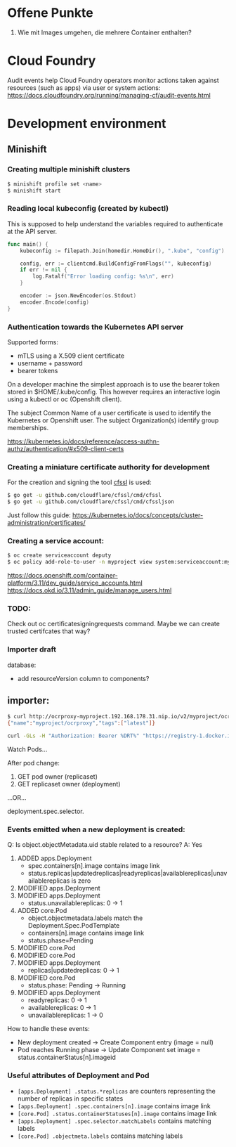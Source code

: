 # Offene Punkte

1. Wie mit Images umgehen, die mehrere Container enthalten?

# Cloud Foundry

Audit events help Cloud Foundry operators monitor actions taken against resources (such as apps) via user or system actions:
https://docs.cloudfoundry.org/running/managing-cf/audit-events.html

# Development environment

## Minishift

### Creating multiple minishift clusters

```bash
$ minishift profile set <name>
$ minishift start
```

### Reading local kubeconfig (created by kubectl)

This is supposed to help understand the variables required to authenticate at the API server.

```go
func main() {
	kubeconfig := filepath.Join(homedir.HomeDir(), ".kube", "config")

	config, err := clientcmd.BuildConfigFromFlags("", kubeconfig)
	if err != nil {
		log.Fatalf("Error loading config: %s\n", err)
	}

	encoder := json.NewEncoder(os.Stdout)
	encoder.Encode(config)
}
```

### Authentication towards the Kubernetes API server

Supported forms:
- mTLS using a X.509 client certificate
- username + password
- bearer tokens

On a developer machine the simplest approach is to use the bearer token stored in $HOME/.kube/config. This however requires an interactive login using a kubectl or oc (Openshift 
client).

The subject Common Name of a user certificate is used to identify the Kubernetes or Openshift user. The subject Organization(s) identify group memberships.

https://kubernetes.io/docs/reference/access-authn-authz/authentication/#x509-client-certs

### Creating a miniature certificate authority for development

For the creation and signing the tool [cfssl](https://github.com/cloudflare/cfssl) is used:

```bash
$ go get -u github.com/cloudflare/cfssl/cmd/cfssl
$ go get -u github.com/cloudflare/cfssl/cmd/cfssljson
```

Just follow this guide: https://kubernetes.io/docs/concepts/cluster-administration/certificates/

### Creating a service account:

```bash
$ oc create serviceaccount deputy
$ oc policy add-role-to-user -n myproject view system:serviceaccount:myproject:deputy
```

https://docs.openshift.com/container-platform/3.11/dev_guide/service_accounts.html
https://docs.okd.io/3.11/admin_guide/manage_users.html

### TODO:
Check out oc certificatesigningrequests command. Maybe we can create trusted certifcates that way?

### Importer draft

database:
- add resourceVersion column to components?

importer:
- 

```bash
$ curl http://ocrproxy-myproject.192.168.178.31.nip.io/v2/myproject/ocrproxy/tags/list
{"name":"myproject/ocrproxy","tags":["latest"]}
```

```bash
curl -GLs -H "Authorization: Bearer %DRT%" "https://registry-1.docker.io/v2/adoptopenjdk/openjdk11/tags/list"
```

Watch Pods...

After pod change:
1. GET pod owner (replicaset)
2. GET replicaset owner (deployment)

...OR...

deployment.spec.selector. 

### Events emitted when a new deployment is created:

Q: Is object.objectMetadata.uid stable related to a resource?
A: Yes

1. ADDED apps.Deployment
   - spec.containers[n].image contains image link
   - status.replicas|updatedreplicas|readyreplicas|availablereplicas|unavailablereplicas is zero
2. MODIFIED apps.Deployment
3. MODIFIED apps.Deployment
   - status.unavailablereplicas: 0 -> 1
4. ADDED core.Pod
   - object.objectmetadata.labels match the Deployment.Spec.PodTemplate
   - containers[n].image contains image link
   - status.phase=Pending
5. MODIFIED core.Pod
6. MODIFIED core.Pod
7. MODIFIED apps.Deployment
   - replicas|updatedreplicas: 0 -> 1
8. MODIFIED core.Pod
   - status.phase: Pending -> Running
9. MODIFIED apps.Deployment
   - readyreplicas: 0 -> 1
   - availablereplicas: 0 -> 1
   - unavailablereplicas: 1 -> 0

How to handle these events:
- New deployment created -> Create Component entry (image = null)
- Pod reaches Running phase -> Update Component set image = status.containerStatus[n].imageid

### Useful attributes of Deployment and Pod

- `[apps.Deployment] .status.*replicas` are counters representing the number of replicas in specific states
- `[apps.Deployment] .spec.containers[n].image` contains image link
- `[core.Pod] .status.containerStatuses[n].image` contains image link
- `[apps.Deployment] .spec.selector.matchLabels` contains matching labels
- `[core.Pod] .objectmeta.labels` contains matching labels
